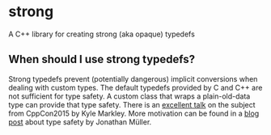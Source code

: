# strong

A C++ library for creating strong (aka opaque) typedefs

## When should I use strong typedefs?

Strong typedefs prevent (potentially dangerous) implicit conversions when dealing with custom types.
The default typedefs provided by C and C++ are not sufficient for type safety.
A custom class that wraps a plain-old-data type can provide that type safety.
There is an [excellent talk](https://www.youtube.com/watch?v=jLdSjh8oqmE) on the subject from CppCon2015 by Kyle Markley.
More motivation can be found in a [blog post](http://foonathan.net/blog/2016/10/19/strong-typedefs.html) about type safety by Jonathan Müller.
